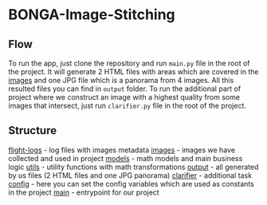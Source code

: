 # BONGA-Image-Stitching

## Flow
To run the app, just clone the repository and run ```main.py``` file in the root of the project. It will generate 2 HTML files with areas which are covered in the [images](https://github.com/SevkavTV/BONGA-Image-Stitching/tree/main/images) and one JPG file which is a panorama from 4 images. All this resulted files you can find in ```output``` folder.
To run the additional part of project where we construct an image with a highest quality from some images that intersect, just run ```clarifier.py``` file in the root of the project.

## Structure
[flight-logs](https://github.com/SevkavTV/BONGA-Image-Stitching/tree/main/flight-logs) - log files with images metadata
[images](https://github.com/SevkavTV/BONGA-Image-Stitching/tree/main/images) - images we have collected and used in project
[models](https://github.com/SevkavTV/BONGA-Image-Stitching/tree/main/models) - math models and main business logic
[utils](https://github.com/SevkavTV/BONGA-Image-Stitching/tree/main/utils) - utility functions with math transformations
[output](https://github.com/SevkavTV/BONGA-Image-Stitching/tree/main/output) - all generated by us files (2 HTML files and one JPG panorama)
[clarifier](https://github.com/SevkavTV/BONGA-Image-Stitching/blob/main/clarifier.py) - additional task
[config](https://github.com/SevkavTV/BONGA-Image-Stitching/blob/main/config.py) - here you can set the config variables which are used as constants in the project
[main](https://github.com/SevkavTV/BONGA-Image-Stitching/blob/main/main.py) - entrypoint for our project



